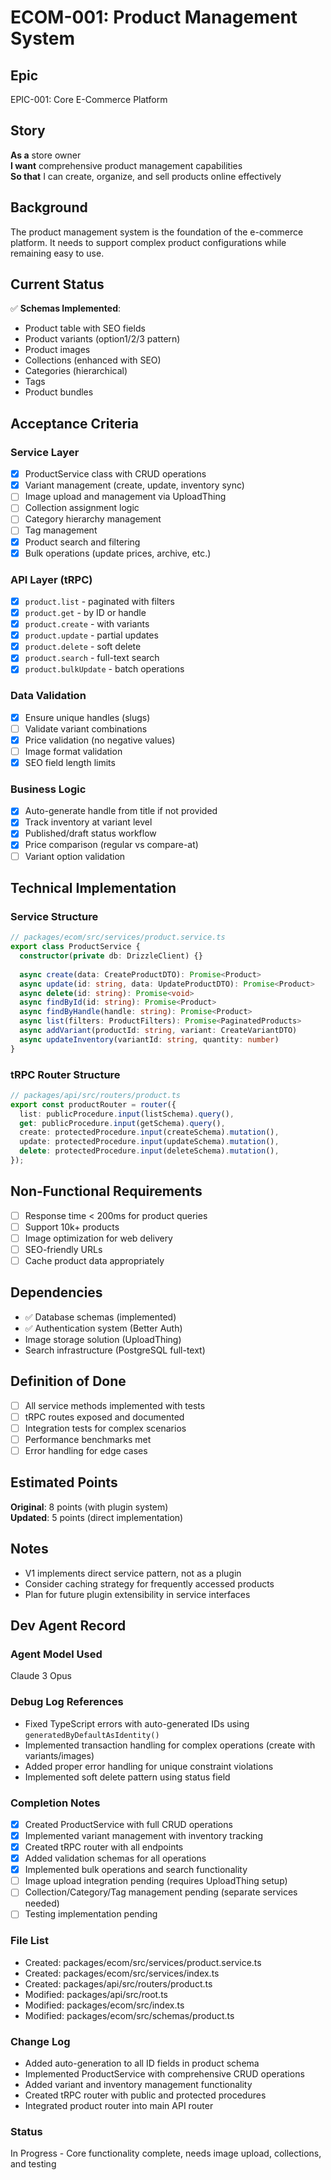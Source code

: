 # ECOM-001: Product Management System

## Epic

EPIC-001: Core E-Commerce Platform

## Story

**As a** store owner  
**I want** comprehensive product management capabilities  
**So that** I can create, organize, and sell products online effectively

## Background

The product management system is the foundation of the e-commerce platform. It needs to support complex product configurations while remaining easy to use.

## Current Status

✅ **Schemas Implemented**:

- Product table with SEO fields
- Product variants (option1/2/3 pattern)
- Product images
- Collections (enhanced with SEO)
- Categories (hierarchical)
- Tags
- Product bundles

## Acceptance Criteria

### Service Layer

- [x] ProductService class with CRUD operations
- [x] Variant management (create, update, inventory sync)
- [ ] Image upload and management via UploadThing
- [ ] Collection assignment logic
- [ ] Category hierarchy management
- [ ] Tag management
- [x] Product search and filtering
- [x] Bulk operations (update prices, archive, etc.)

### API Layer (tRPC)

- [x] `product.list` - paginated with filters
- [x] `product.get` - by ID or handle
- [x] `product.create` - with variants
- [x] `product.update` - partial updates
- [x] `product.delete` - soft delete
- [x] `product.search` - full-text search
- [x] `product.bulkUpdate` - batch operations

### Data Validation

- [x] Ensure unique handles (slugs)
- [ ] Validate variant combinations
- [x] Price validation (no negative values)
- [ ] Image format validation
- [x] SEO field length limits

### Business Logic

- [x] Auto-generate handle from title if not provided
- [x] Track inventory at variant level
- [x] Published/draft status workflow
- [x] Price comparison (regular vs compare-at)
- [ ] Variant option validation

## Technical Implementation

### Service Structure

```typescript
// packages/ecom/src/services/product.service.ts
export class ProductService {
  constructor(private db: DrizzleClient) {}
  
  async create(data: CreateProductDTO): Promise<Product>
  async update(id: string, data: UpdateProductDTO): Promise<Product>
  async delete(id: string): Promise<void>
  async findById(id: string): Promise<Product>
  async findByHandle(handle: string): Promise<Product>
  async list(filters: ProductFilters): Promise<PaginatedProducts>
  async addVariant(productId: string, variant: CreateVariantDTO)
  async updateInventory(variantId: string, quantity: number)
}
```

### tRPC Router Structure

```typescript
// packages/api/src/routers/product.ts
export const productRouter = router({
  list: publicProcedure.input(listSchema).query(),
  get: publicProcedure.input(getSchema).query(),
  create: protectedProcedure.input(createSchema).mutation(),
  update: protectedProcedure.input(updateSchema).mutation(),
  delete: protectedProcedure.input(deleteSchema).mutation(),
});
```

## Non-Functional Requirements

- [ ] Response time < 200ms for product queries
- [ ] Support 10k+ products
- [ ] Image optimization for web delivery
- [ ] SEO-friendly URLs
- [ ] Cache product data appropriately

## Dependencies

- ✅ Database schemas (implemented)
- ✅ Authentication system (Better Auth)
- Image storage solution (UploadThing)
- Search infrastructure (PostgreSQL full-text)

## Definition of Done

- [ ] All service methods implemented with tests
- [ ] tRPC routes exposed and documented
- [ ] Integration tests for complex scenarios
- [ ] Performance benchmarks met
- [ ] Error handling for edge cases

## Estimated Points

**Original**: 8 points (with plugin system)  
**Updated**: 5 points (direct implementation)

## Notes

- V1 implements direct service pattern, not as a plugin
- Consider caching strategy for frequently accessed products
- Plan for future plugin extensibility in service interfaces

## Dev Agent Record

### Agent Model Used
Claude 3 Opus

### Debug Log References
- Fixed TypeScript errors with auto-generated IDs using `generatedByDefaultAsIdentity()`
- Implemented transaction handling for complex operations (create with variants/images)
- Added proper error handling for unique constraint violations
- Implemented soft delete pattern using status field

### Completion Notes
- [x] Created ProductService with full CRUD operations
- [x] Implemented variant management with inventory tracking
- [x] Created tRPC router with all endpoints
- [x] Added validation schemas for all operations
- [x] Implemented bulk operations and search functionality
- [ ] Image upload integration pending (requires UploadThing setup)
- [ ] Collection/Category/Tag management pending (separate services needed)
- [ ] Testing implementation pending

### File List
- Created: packages/ecom/src/services/product.service.ts
- Created: packages/ecom/src/services/index.ts
- Created: packages/api/src/routers/product.ts
- Modified: packages/api/src/root.ts
- Modified: packages/ecom/src/index.ts
- Modified: packages/ecom/src/schemas/product.ts

### Change Log
- Added auto-generation to all ID fields in product schema
- Implemented ProductService with comprehensive CRUD operations
- Added variant and inventory management functionality
- Created tRPC router with public and protected procedures
- Integrated product router into main API router

### Status
In Progress - Core functionality complete, needs image upload, collections, and testing
